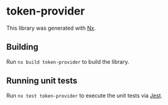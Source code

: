 # token-provider

This library was generated with [Nx](https://nx.dev).

## Building

Run `nx build token-provider` to build the library.

## Running unit tests

Run `nx test token-provider` to execute the unit tests via [Jest](https://jestjs.io).
